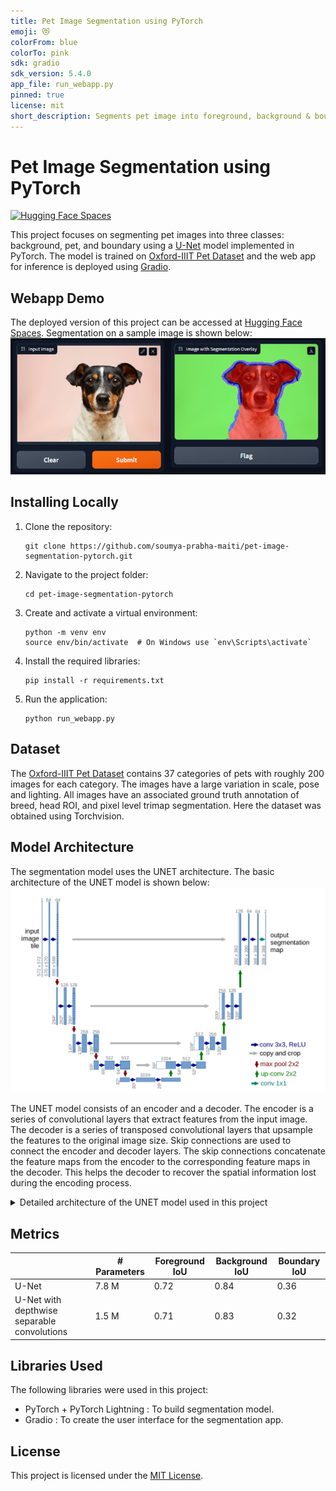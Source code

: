 ```yaml
---
title: Pet Image Segmentation using PyTorch
emoji: 😻
colorFrom: blue
colorTo: pink
sdk: gradio
sdk_version: 5.4.0
app_file: run_webapp.py
pinned: true
license: mit
short_description: Segments pet image into foreground, background & boundary
---
```

# Pet Image Segmentation using PyTorch

[![Hugging Face Spaces](https://img.shields.io/badge/%F0%9F%A4%97%20Hugging%20Face-Spaces-blue)](https://huggingface.co/spaces/soumyaprabhamaiti/pet-image-segmentation-pytorch)

This project focuses on segmenting pet images into three classes: background, pet, and boundary using a [U-Net](https://arxiv.org/abs/1505.04597) model implemented in PyTorch. The model is trained on [Oxford-IIIT Pet Dataset](https://www.robots.ox.ac.uk/~vgg/data/pets/) and the web app for inference is deployed using [Gradio](https://gradio.app/).

## Webapp Demo

The deployed version of this project can be accessed at [Hugging Face Spaces](https://huggingface.co/spaces/soumyaprabhamaiti/pet-image-segmentation-pytorch). Segmentation on a sample image is shown below:
![Segmentation on a sample image](readme_images/webapp.png)

## Installing Locally

1. Clone the repository:
    ```
    git clone https://github.com/soumya-prabha-maiti/pet-image-segmentation-pytorch.git
    ```

1. Navigate to the project folder:
    ```
    cd pet-image-segmentation-pytorch
    ```

1. Create and activate a virtual environment:
    ```
    python -m venv env
    source env/bin/activate  # On Windows use `env\Scripts\activate`
    ```

1. Install the required libraries:
    ```
    pip install -r requirements.txt
    ```

1. Run the application:
    ```
    python run_webapp.py
    ```

## Dataset

The [Oxford-IIIT Pet Dataset](https://www.robots.ox.ac.uk/~vgg/data/pets/) contains 37 categories of pets with roughly 200 images for each category. The images have a large variation in scale, pose and lighting. All images have an associated ground truth annotation of breed, head ROI, and pixel level trimap segmentation. Here the dataset was obtained using Torchvision.

## Model Architecture

The segmentation model uses the UNET architecture. The basic architecture of the UNET model is shown below:
![UNET Architecture](readme_images/unet.png)

The UNET model consists of an encoder and a decoder. The encoder is a series of convolutional layers that extract features from the input image. The decoder is a series of transposed convolutional layers that upsample the features to the original image size. Skip connections are used to connect the encoder and decoder layers. The skip connections concatenate the feature maps from the encoder to the corresponding feature maps in the decoder. This helps the decoder to recover the spatial information lost during the encoding process.

<details>
    <summary>Detailed architecture of the UNET model used in this project</summary>

    ==========================================================================================
    Layer (type:depth-idx)                   Output Shape              Param #
    ==========================================================================================
    UNet                                     [16, 3, 128, 128]         --
    ├─ModuleList: 1-9                        --                        (recursive)
    │    └─DoubleConvOriginal: 2-1           [16, 16, 128, 128]        --
    │    │    └─Sequential: 3-1              [16, 16, 128, 128]        --
    │    │    │    └─Conv2d: 4-1             [16, 16, 128, 128]        432
    │    │    │    └─BatchNorm2d: 4-2        [16, 16, 128, 128]        32
    │    │    │    └─ReLU: 4-3               [16, 16, 128, 128]        --
    │    │    │    └─Conv2d: 4-4             [16, 16, 128, 128]        2,304
    │    │    │    └─BatchNorm2d: 4-5        [16, 16, 128, 128]        32
    │    │    │    └─ReLU: 4-6               [16, 16, 128, 128]        --
    ├─MaxPool2d: 1-2                         [16, 16, 64, 64]          --
    ├─ModuleList: 1-9                        --                        (recursive)
    │    └─DoubleConvOriginal: 2-2           [16, 32, 64, 64]          --
    │    │    └─Sequential: 3-2              [16, 32, 64, 64]          --
    │    │    │    └─Conv2d: 4-7             [16, 32, 64, 64]          4,608
    │    │    │    └─BatchNorm2d: 4-8        [16, 32, 64, 64]          64
    │    │    │    └─ReLU: 4-9               [16, 32, 64, 64]          --
    │    │    │    └─Conv2d: 4-10            [16, 32, 64, 64]          9,216
    │    │    │    └─BatchNorm2d: 4-11       [16, 32, 64, 64]          64
    │    │    │    └─ReLU: 4-12              [16, 32, 64, 64]          --
    ├─MaxPool2d: 1-4                         [16, 32, 32, 32]          --
    ├─ModuleList: 1-9                        --                        (recursive)
    │    └─DoubleConvOriginal: 2-3           [16, 64, 32, 32]          --
    │    │    └─Sequential: 3-3              [16, 64, 32, 32]          --
    │    │    │    └─Conv2d: 4-13            [16, 64, 32, 32]          18,432
    │    │    │    └─BatchNorm2d: 4-14       [16, 64, 32, 32]          128
    │    │    │    └─ReLU: 4-15              [16, 64, 32, 32]          --
    │    │    │    └─Conv2d: 4-16            [16, 64, 32, 32]          36,864
    │    │    │    └─BatchNorm2d: 4-17       [16, 64, 32, 32]          128
    │    │    │    └─ReLU: 4-18              [16, 64, 32, 32]          --
    ├─MaxPool2d: 1-6                         [16, 64, 16, 16]          --
    ├─ModuleList: 1-9                        --                        (recursive)
    │    └─DoubleConvOriginal: 2-4           [16, 128, 16, 16]         --
    │    │    └─Sequential: 3-4              [16, 128, 16, 16]         --
    │    │    │    └─Conv2d: 4-19            [16, 128, 16, 16]         73,728
    │    │    │    └─BatchNorm2d: 4-20       [16, 128, 16, 16]         256
    │    │    │    └─ReLU: 4-21              [16, 128, 16, 16]         --
    │    │    │    └─Conv2d: 4-22            [16, 128, 16, 16]         147,456
    │    │    │    └─BatchNorm2d: 4-23       [16, 128, 16, 16]         256
    │    │    │    └─ReLU: 4-24              [16, 128, 16, 16]         --
    ├─MaxPool2d: 1-8                         [16, 128, 8, 8]           --
    ├─ModuleList: 1-9                        --                        (recursive)
    │    └─DoubleConvOriginal: 2-5           [16, 256, 8, 8]           --
    │    │    └─Sequential: 3-5              [16, 256, 8, 8]           --
    │    │    │    └─Conv2d: 4-25            [16, 256, 8, 8]           294,912
    │    │    │    └─BatchNorm2d: 4-26       [16, 256, 8, 8]           512
    │    │    │    └─ReLU: 4-27              [16, 256, 8, 8]           --
    │    │    │    └─Conv2d: 4-28            [16, 256, 8, 8]           589,824
    │    │    │    └─BatchNorm2d: 4-29       [16, 256, 8, 8]           512
    │    │    │    └─ReLU: 4-30              [16, 256, 8, 8]           --
    ├─MaxPool2d: 1-10                        [16, 256, 4, 4]           --
    ├─DoubleConvOriginal: 1-11               [16, 512, 4, 4]           --
    │    └─Sequential: 2-6                   [16, 512, 4, 4]           --
    │    │    └─Conv2d: 3-6                  [16, 512, 4, 4]           1,179,648
    │    │    └─BatchNorm2d: 3-7             [16, 512, 4, 4]           1,024
    │    │    └─ReLU: 3-8                    [16, 512, 4, 4]           --
    │    │    └─Conv2d: 3-9                  [16, 512, 4, 4]           2,359,296
    │    │    └─BatchNorm2d: 3-10            [16, 512, 4, 4]           1,024
    │    │    └─ReLU: 3-11                   [16, 512, 4, 4]           --
    ├─ModuleList: 1-12                       --                        --
    │    └─ConvTranspose2d: 2-7              [16, 256, 8, 8]           524,544
    │    └─DoubleConvOriginal: 2-8           [16, 256, 8, 8]           --
    │    │    └─Sequential: 3-12             [16, 256, 8, 8]           --
    │    │    │    └─Conv2d: 4-31            [16, 256, 8, 8]           1,179,648
    │    │    │    └─BatchNorm2d: 4-32       [16, 256, 8, 8]           512
    │    │    │    └─ReLU: 4-33              [16, 256, 8, 8]           --
    │    │    │    └─Conv2d: 4-34            [16, 256, 8, 8]           589,824
    │    │    │    └─BatchNorm2d: 4-35       [16, 256, 8, 8]           512
    │    │    │    └─ReLU: 4-36              [16, 256, 8, 8]           --
    │    └─ConvTranspose2d: 2-9              [16, 128, 16, 16]         131,200
    │    └─DoubleConvOriginal: 2-10          [16, 128, 16, 16]         --
    │    │    └─Sequential: 3-13             [16, 128, 16, 16]         --
    │    │    │    └─Conv2d: 4-37            [16, 128, 16, 16]         294,912
    │    │    │    └─BatchNorm2d: 4-38       [16, 128, 16, 16]         256
    │    │    │    └─ReLU: 4-39              [16, 128, 16, 16]         --
    │    │    │    └─Conv2d: 4-40            [16, 128, 16, 16]         147,456
    │    │    │    └─BatchNorm2d: 4-41       [16, 128, 16, 16]         256
    │    │    │    └─ReLU: 4-42              [16, 128, 16, 16]         --
    │    └─ConvTranspose2d: 2-11             [16, 64, 32, 32]          32,832
    │    └─DoubleConvOriginal: 2-12          [16, 64, 32, 32]          --
    │    │    └─Sequential: 3-14             [16, 64, 32, 32]          --
    │    │    │    └─Conv2d: 4-43            [16, 64, 32, 32]          73,728
    │    │    │    └─BatchNorm2d: 4-44       [16, 64, 32, 32]          128
    │    │    │    └─ReLU: 4-45              [16, 64, 32, 32]          --
    │    │    │    └─Conv2d: 4-46            [16, 64, 32, 32]          36,864
    │    │    │    └─BatchNorm2d: 4-47       [16, 64, 32, 32]          128
    │    │    │    └─ReLU: 4-48              [16, 64, 32, 32]          --
    │    └─ConvTranspose2d: 2-13             [16, 32, 64, 64]          8,224
    │    └─DoubleConvOriginal: 2-14          [16, 32, 64, 64]          --
    │    │    └─Sequential: 3-15             [16, 32, 64, 64]          --
    │    │    │    └─Conv2d: 4-49            [16, 32, 64, 64]          18,432
    │    │    │    └─BatchNorm2d: 4-50       [16, 32, 64, 64]          64
    │    │    │    └─ReLU: 4-51              [16, 32, 64, 64]          --
    │    │    │    └─Conv2d: 4-52            [16, 32, 64, 64]          9,216
    │    │    │    └─BatchNorm2d: 4-53       [16, 32, 64, 64]          64
    │    │    │    └─ReLU: 4-54              [16, 32, 64, 64]          --
    │    └─ConvTranspose2d: 2-15             [16, 16, 128, 128]        2,064
    │    └─DoubleConvOriginal: 2-16          [16, 16, 128, 128]        --
    │    │    └─Sequential: 3-16             [16, 16, 128, 128]        --
    │    │    │    └─Conv2d: 4-55            [16, 16, 128, 128]        4,608
    │    │    │    └─BatchNorm2d: 4-56       [16, 16, 128, 128]        32
    │    │    │    └─ReLU: 4-57              [16, 16, 128, 128]        --
    │    │    │    └─Conv2d: 4-58            [16, 16, 128, 128]        2,304
    │    │    │    └─BatchNorm2d: 4-59       [16, 16, 128, 128]        32
    │    │    │    └─ReLU: 4-60              [16, 16, 128, 128]        --
    ├─Conv2d: 1-13                           [16, 3, 128, 128]         51
    ==========================================================================================
    Total params: 7,778,643
    Trainable params: 7,778,643
    Non-trainable params: 0
    Total mult-adds (Units.GIGABYTES): 17.01
    ==========================================================================================
    Input size (MB): 3.15
    Forward/backward pass size (MB): 595.59
    Params size (MB): 31.11
    Estimated Total Size (MB): 629.85
    ==========================================================================================
</details>

## Metrics
|                                             | # Parameters | Foreground IoU | Background IoU | Boundary IoU |
|---------------------------------------------|--------------|----------------|----------------|--------------|
| U-Net                                       | 7.8 M        | 0.72           | 0.84           | 0.36         |
| U-Net with depthwise separable convolutions | 1.5 M        | 0.71           | 0.83           | 0.32         |

## Libraries Used

The following libraries were used in this project:

- PyTorch + PyTorch Lightning : To build segmentation model.
- Gradio : To create the user interface for the segmentation app.

## License

This project is licensed under the [MIT License](LICENSE).
